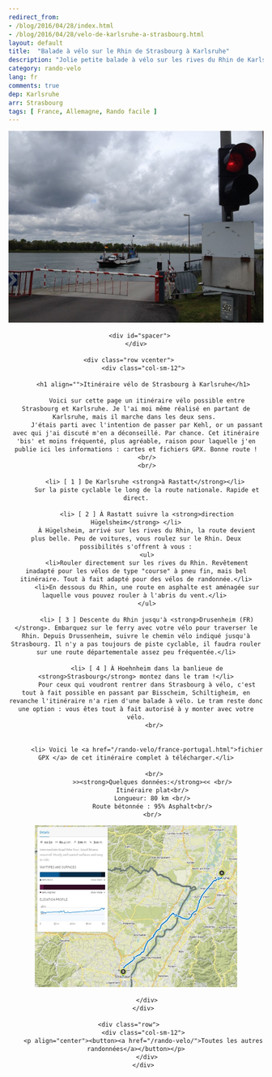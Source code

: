 ```yaml
---
redirect_from: 
- /blog/2016/04/28/index.html
- /blog/2016/04/28/velo-de-karlsruhe-a-strasbourg.html
layout: default
title:  "Balade à vélo sur le Rhin de Strasbourg à Karlsruhe"
description: "Jolie petite balade à vélo sur les rives du Rhin de Karlsruhe à Strasbourg. Cartes et fichiers GPX disponibles à télécharger. "
category: rando-velo
lang: fr
comments: true
dep: Karlsruhe
arr: Strasbourg
tags: [ France, Allemagne, Rando facile ]
---
```


<div class="container blog" align="center">
     <div class="row">
         <div class="col-sm-12">
         <p align="center">
        <img src="/Images/ferry.JPG" id="" width="" alt="ferry sur le Rhin"></p>
        </div>
      </div>

      <div id="spacer">
    </div>

      <div class="row vcenter">      
        <div class="col-sm-12">

        <h1 align="">Itinéraire vélo de Strasbourg à Karlsruhe</h1>

          Voici sur cette page un itinéraire vélo possible entre Strasbourg et Karlsruhe. Je l'ai moi même réalisé en partant de Karlsruhe, mais il marche dans les deux sens. 
          J'étais parti avec l'intention de passer par Kehl, or un passant avec qui j'ai discuté m'en a déconseillé. Par chance. Cet itinéraire 'bis' et moins fréquenté, plus agréable, raison pour laquelle j'en publie ici les informations : cartes et fichiers GPX. Bonne route !
          <br/>
          <br/>

          <li> [ 1 ] De Karlsruhe <strong>à Rastatt</strong></li> 
          Sur la piste cyclable le long de la route nationale. Rapide et direct.

          <li> [ 2 ] À Rastatt suivre la <strong>direction Hügelsheim</strong> </li>
          À Hügelsheim, arrivé sur les rives du Rhin, la route devient plus belle. Peu de voitures, vous roulez sur le Rhin. Deux possibilités s'offrent à vous :
          <ul>
          <li>Rouler directement sur les rives du Rhin. Revêtement inadapté pour les vélos de type "course" à pneu fin, mais bel itinéraire. Tout à fait adapté pour des vélos de randonnée.</li>
          <li>En dessous du Rhin, une route en asphalte est aménagée sur laquelle vous pouvez rouler à l'abris du vent.</li> 
          </ul>

          <li> [ 3 ] Descente du Rhin jusqu'à <strong>Drusenheim (FR)</strong>. Embarquez sur le ferry avec votre vélo pour traverser le Rhin. Depuis Drussenheim, suivre le chemin vélo indiqué jusqu'à Strasbourg. Il n'y a pas toujours de piste cyclable, il faudra rouler sur une route départementale assez peu fréquentée.</li>

          <li> [ 4 ] À Hoehnheim dans la banlieue de <strong>Strasbourg</strong> montez dans le tram !</li>
          Pour ceux qui voudront rentrer dans Strasbourg à vélo, c'est tout à fait possible en passant par Bisscheim, Schiltigheim, en revanche l'itinéraire n'a rien d'une balade à vélo. Le tram reste donc une option : vous êtes tout à fait autorisé à y monter avec votre vélo.
              <br/>

            
          <li> Voici le <a href="/rando-velo/france-portugal.html">fichier GPX </a> de cet itinéraire complet à télécharger.</li>

              <br/>
             >><strong>Quelques données:</strong><< <br/>
             Itinéraire plat<br/>
             Longueur: 80 km <br/>
             Route bétonnée : 95% Asphalt<br/>
             <br/>


<p align="center"><a href="https://en.komoot.de/tour/11750427/embed" target="_blank"><img src="/Images/Routes//11750427_09.JPG" alt="vélo de karlsruhe à strastbourg " width="400px" id="mapa"></a></p>
            
          </div>
        </div>

      <div class="row">      
        <div class="col-sm-12">
        <p align="center"><button><a href="/rando-velo/">Toutes les autres randonnées</a></button></p>
          </div>
        </div>


  </div>



